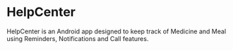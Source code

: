 # HelpCenter
HelpCenter is an Android app designed to keep track of Medicine and Meal using Reminders, Notifications and Call features.
